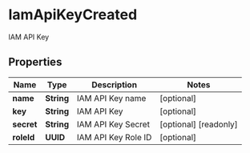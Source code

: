 

# IamApiKeyCreated

IAM API Key

## Properties

| Name | Type | Description | Notes |
|------------ | ------------- | ------------- | -------------|
|**name** | **String** | IAM API Key name |  [optional] |
|**key** | **String** | IAM API Key |  [optional] |
|**secret** | **String** | IAM API Key Secret |  [optional] [readonly] |
|**roleId** | **UUID** | IAM API Key Role ID |  [optional] |



